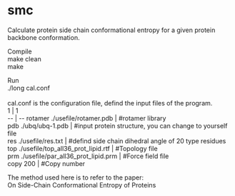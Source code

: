 # smc
Calculate protein side chain conformational entropy for a given protein backbone conformation.<br/>

Compile<br/>
make clean<br/>
make<br/>

Run<br/>
./long cal.conf<br/>
<br/>
cal.conf is the configuration file, defind the input files of the program. <br/>
 1 | 1  
-- | --
rotamer ./usefile/rotamer.pdb            | #rotamer library   <br/>
pdb ./ubq/ubq-1.pdb                      | #input protein structure, you can change to yourself file<br/>
res ./usefile/res.txt                    | #defind side chain dihedral angle of 20 type residues  <br/>
top ./usefile/top_all36_prot_lipid.rtf   | #Topology file  <br/>
prm ./usefile/par_all36_prot_lipid.prm   | #Force field file  <br/>
copy 200                                 | #Copy number  <br/>

The method used here is to refer to the paper: <br/>
On Side-Chain Conformational Entropy of Proteins <br/>
